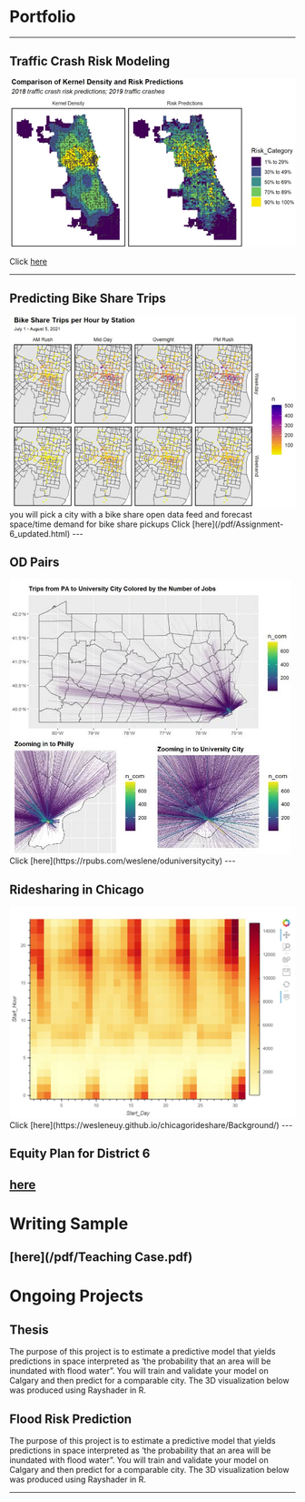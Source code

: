 # Portfolio

---

## Traffic Crash Risk Modeling
<img src="images/trafficcrash.jpg?raw=true"/>

Click [here](/pdf/Assignment-3-final.html)
 
---

## Predicting Bike Share Trips 
<img src="images/bikeshare.jpg?raw=true"/>
you will pick a city with a bike share open data feed and forecast space/time demand for bike share pickups
Click [here](/pdf/Assignment-6_updated.html)
---

## OD Pairs 
<img src="images/stplanr.jpg?raw=true"/>
Click [here](https://rpubs.com/weslene/oduniversitycity)
---

## Ridesharing in Chicago 
<img src="images/rideshare.jpg?raw=true"/>
Click [here](https://wesleneuy.github.io/chicagorideshare/Background/)
---

## Equity Plan for District 6 
[here](https://upenn.app.box.com/s/visk40didyr7tt4s5sioq10owt05dyy7)
---

# Writing Sample

[here](/pdf/Teaching Case.pdf)
---

# Ongoing Projects

## Thesis
The purpose of this project is to estimate a predictive model that yields predictions in space interpreted as ‘the probability that an area will be inundated with flood water”. You will train and validate your model on Calgary and then predict for a comparable city. The 3D visualization below was produced using Rayshader in R.

## Flood Risk Prediction
The purpose of this project is to estimate a predictive model that yields predictions in space interpreted as ‘the probability that an area will be inundated with flood water”. You will train and validate your model on Calgary and then predict for a comparable city. The 3D visualization below was produced using Rayshader in R.

---
